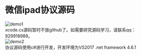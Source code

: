 # 微信ipad协议源码
![demo1](https://github.com/weixinbao/WeChatXY/blob/master/png1.png) <br/>
xcode.cs源码暂时不放github了。如需要研究源码学习，请联系qq：929918989。<br/>
![demo2](https://github.com/weixinbao/WeChatXY/blob/master/png2.png) <br/>
协议源码使用c#进行开发，开发环境为VS2017 .net framework 4.6.1 <br/>
